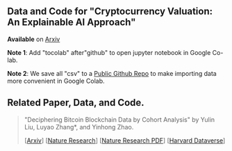 ## Data and Code for "Cryptocurrency Valuation: An Explainable AI Approach"
**Available** on [Arxiv](https://arxiv.org/abs/2201.12893)

**Note 1**: Add "tocolab" after"github" to open jupyter notebook in Google Co-lab.

**Note 2**: We save all "csv" to a [Public Github Repo](https://github.com/sunshineluyao/CVML2021) to make importing data more convenient in Google Colab.

## Related Paper, Data, and Code. 

> "Deciphering Bitcoin Blockchain Data by Cohort Analysis" by Yulin Liu, Luyao Zhang*, and Yinhong Zhao.  
> 
> [[Arxiv](https://arxiv.org/abs/2103.00173)]
> [[Nature Research](https://www.nature.com/articles/s41597-022-01254-0)] 
> [[Nature Research PDF](https://rdcu.be/cKRkg)] 
> [[Harvard Dataverse](https://doi.org/10.7910/DVN/XSZQWP)]
